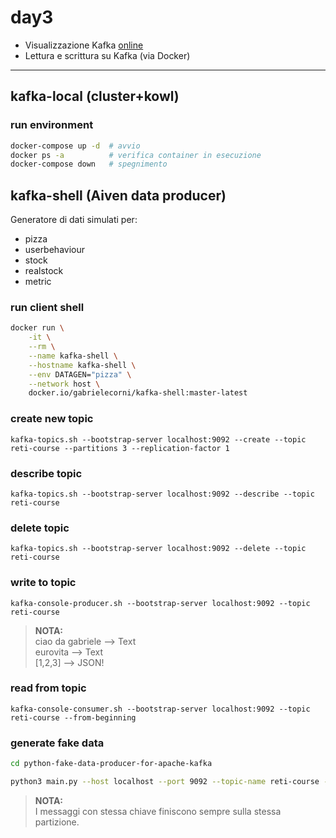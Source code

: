 # day3

+ Visualizzazione Kafka [online](https://softwaremill.com/kafka-visualisation/)
+ Lettura e scrittura su Kafka (via Docker)

---

## kafka-local (cluster+kowl)

### run environment
```bash
docker-compose up -d  # avvio
docker ps -a          # verifica container in esecuzione
docker-compose down   # spegnimento
```

## kafka-shell (Aiven data producer)
Generatore di dati simulati per: 
+ pizza
+ userbehaviour
+ stock
+ realstock
+ metric

### run client shell

```bash
docker run \
    -it \
    --rm \
    --name kafka-shell \
    --hostname kafka-shell \
    --env DATAGEN="pizza" \
    --network host \
    docker.io/gabrielecorni/kafka-shell:master-latest
```

### create new topic
    kafka-topics.sh --bootstrap-server localhost:9092 --create --topic reti-course --partitions 3 --replication-factor 1

### describe topic 
    kafka-topics.sh --bootstrap-server localhost:9092 --describe --topic reti-course

### delete topic
    kafka-topics.sh --bootstrap-server localhost:9092 --delete --topic reti-course

### write to topic 
    kafka-console-producer.sh --bootstrap-server localhost:9092 --topic reti-course
> **NOTA:**  
> ciao da gabriele  --> Text  
> eurovita          --> Text  
> [1,2,3]           --> JSON!

### read from topic
    kafka-console-consumer.sh --bootstrap-server localhost:9092 --topic reti-course --from-beginning

### generate fake data
```bash
cd python-fake-data-producer-for-apache-kafka

python3 main.py --host localhost --port 9092 --topic-name reti-course --nr-messages 15 --max-waiting-time 5 --subject pizza 
```
> **NOTA:**  
> I messaggi con stessa chiave finiscono sempre sulla stessa partizione.